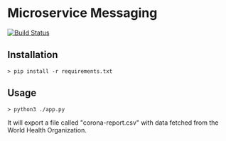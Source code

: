# Microservice Messaging

[![Build Status](https://travis-ci.org/adrianosferreira/microservice-messaging.svg?branch=master)](https://travis-ci.org/adrianosferreira/microservice-messaging)

## Installation

`> pip install -r requirements.txt`

## Usage

`> python3 ./app.py`

It will export a file called "corona-report.csv" with data fetched from the World Health Organization.